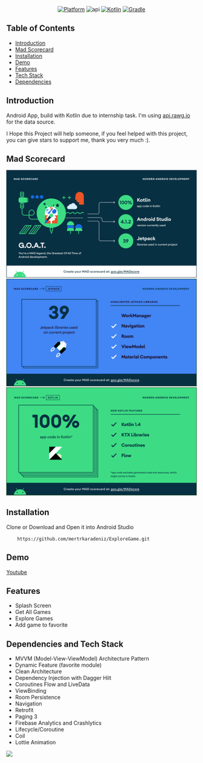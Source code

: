 <p align="center">
  <a href="http://developer.android.com/index.html"><img alt="Platform" src="https://img.shields.io/badge/platform-Android-green.svg"></a>
  <img alt="api" src="https://img.shields.io/badge/API-24%2B-green?logo=android"/>
  <a href="http://kotlinlang.org"><img alt="Kotlin" src="https://img.shields.io/badge/kotlin-1.5.0-blue.svg"></a>
  <a href="https://developer.android.com/studio/releases/gradle-plugin"><img alt="Gradle" src="https://img.shields.io/badge/gradle-4.2.0-green.svg"></a>
</p>

## Table of Contents
- [Introduction](#introduction)
- [Mad Scorecard](#mad-scorecard)
- [Installation](#installation)
- [Demo](#demo)
- [Features](#features)
- [Tech Stack](#tech-stack)
- [Dependencies](#dependencies)

## Introduction

Android App, build with Kotlin due to internship task. I'm using [api.rawg.io](https://api.rawg.io/docs/) for the data source. 

I Hope this Project will help someone, if you feel helped with this project, you can give stars to support me, thank you very much :).

## Mad Scorecard

[<img src="https://github.com/riyhs/GameKuy-Game-Explorer-App/blob/submission-2/assets/madscore/summary.png"></img>](https://madscorecard.withgoogle.com/scorecards/3380105795/#summary)
[<img src="https://github.com/riyhs/GameKuy-Game-Explorer-App/blob/submission-2/assets/madscore/jetpack.png"></img>](https://madscorecard.withgoogle.com/scorecards/3380105795/#jetpack)
[<img src="https://github.com/riyhs/GameKuy-Game-Explorer-App/blob/submission-2/assets/madscore/kotlin.png"></img>](https://madscorecard.withgoogle.com/scorecards/3380105795/#kotlin)

## Installation

Clone or Download and Open it into Android Studio
```
    https://github.com/mertrkaradeniz/ExploreGame.git
```  
## Demo

[Youtube](https://youtu.be/2PdvUodTTsE)

## Features
- Splash Screen
- Get All Games
- Explore Games
- Add game to favorite

## Dependencies and Tech Stack
- MVVM (Model-View-ViewModel) Architecture Pattern
- Dynamic Feature (favorite module)
- Clean Architecture
- Dependency Injection with Dagger Hilt
- Coroutines Flow and LiveData
- ViewBinding
- Room Persistence
- Navigation
- Retrofit
- Paging 3
- Firebase Analytics and Crashlytics
- Lifecycle/Coroutine
- Coil
- Lottie Animation

<img src="https://user-images.githubusercontent.com/44413848/118416716-82c67980-b6a0-11eb-948f-ff54cb6c55a9.png"></img>
